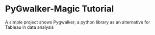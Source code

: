 # PyGwalker-Magic Tutorial
A simple project shows Pygwalker; a python library as an alternative for Tableau in data analysis
